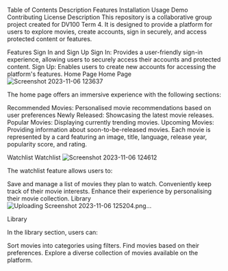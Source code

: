 Table of Contents
Description
Features
Installation
Usage
Demo
Contributing
License
Description
This repository is a collaborative group project created for DV100 Term 4. It is designed to provide a platform for users to explore movies, create accounts, sign in securely, and access protected content or features.

Features
Sign In and Sign Up
Sign In: Provides a user-friendly sign-in experience, allowing users to securely access their accounts and protected content.
Sign Up: Enables users to create new accounts for accessing the platform's features.
Home Page
Home Page
![Screenshot 2023-11-06 123637](https://github.com/Mwape-Kurete/Term4-Project-GroupProject/assets/125281158/ee3cede1-642e-461f-be3d-0aa7e3c947b3)

The home page offers an immersive experience with the following sections:

Recommended Movies: Personalised movie recommendations based on user preferences
Newly Released: Showcasing the latest movie releases.
Popular Movies: Displaying currently trending movies.
Upcoming Movies: Providing information about soon-to-be-released movies.
Each movie is represented by a card featuring an image, title, language, release year, popularity score, and rating.

Watchlist
Watchlist
![Screenshot 2023-11-06 124612](https://github.com/Mwape-Kurete/Term4-Project-GroupProject/assets/125281158/d579112b-39e2-4933-be0f-d161d2c73fff)

The watchlist feature allows users to:

Save and manage a list of movies they plan to watch.
Conveniently keep track of their movie interests.
Enhance their experience by personalising their movie collection.
Library
![Uploading Screenshot 2023-11-06 125204.png…]()

Library

In the library section, users can:

Sort movies into categories using filters.
Find movies based on their preferences.
Explore a diverse collection of movies available on the platform.

